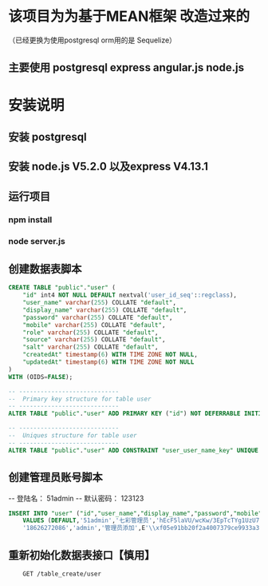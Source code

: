 # 该项目为为基于MEAN框架 改造过来的 
 （已经更换为使用postgresql  orm用的是 Sequelize）
## 主要使用 postgresql express angular.js node.js
# 安装说明 
## 安装 postgresql
## 安装 node.js V5.2.0 以及express V4.13.1
## 运行项目
### npm install 
### node server.js


## 创建数据表脚本
```sql
CREATE TABLE "public"."user" (
	"id" int4 NOT NULL DEFAULT nextval('user_id_seq'::regclass),
	"user_name" varchar(255) COLLATE "default",
	"display_name" varchar(255) COLLATE "default",
	"password" varchar(255) COLLATE "default",
	"mobile" varchar(255) COLLATE "default",
	"role" varchar(255) COLLATE "default",
	"source" varchar(255) COLLATE "default",
	"salt" varchar(255) COLLATE "default",
	"createdAt" timestamp(6) WITH TIME ZONE NOT NULL,
	"updatedAt" timestamp(6) WITH TIME ZONE NOT NULL
)
WITH (OIDS=FALSE);

-- ----------------------------
--  Primary key structure for table user
-- ----------------------------
ALTER TABLE "public"."user" ADD PRIMARY KEY ("id") NOT DEFERRABLE INITIALLY IMMEDIATE;

-- ----------------------------
--  Uniques structure for table user
-- ----------------------------
ALTER TABLE "public"."user" ADD CONSTRAINT "user_user_name_key" UNIQUE ("user_name") NOT DEFERRABLE INITIALLY IMMEDIATE;

```
## 创建管理员账号脚本
-- 登陆名： 51admin
-- 默认密码： 123123
```sql
INSERT INTO "user" ("id","user_name","display_name","password","mobile","role","source","salt","createdAt","updatedAt") 
    VALUES (DEFAULT,'51admin','七彩管理员','hEcF5laVU/wcKw/3EpTcTYg1UzU7gGIfApLDs95DH0QOCbr8S1BUN2/GlOtfQBIElY/opkfoUm0yphLhT1EEsA==',
    '18626272086','admin','管理员添加',E'\\xf05e91bb20f2a4007379ce9933a37f68','2016-03-03 13:31:56.541 +00:00','2016-03-03 13:31:56.541 +00:00')
```

## 重新初始化数据表接口【慎用】
```
    GET /table_create/user
```